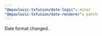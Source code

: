 ```yaml
---
"@mpavlovic-txfusion/date-logic": minor
"@mpavlovic-txfusion/date-renderer": patch
---
```


Date format changed.
